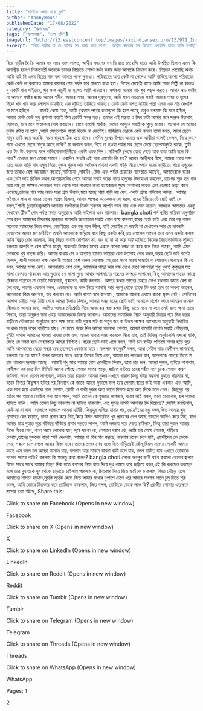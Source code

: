 ```yaml
---
title: "শালীকে জোর করে চুদা"
author: "Anonymous"
publishedDate: "17/08/2022"
category: "গ্রুপসেক্স"
tags: ["গ্রুপসেক্স", "রেপ চটি"]
imageUrl: "http://i2.eastcontent.top/images/xxxindiansex.pro/15/971_Indian.jpg"
excerpt: "বিয়ে বাড়ীর হৈ চৈ আমার সব সময় ভাল লাগত, আত্বীয় স্বজনের সব বিয়েতে মেহেন্দি রাতে আমি উপস্থিত ছিলাম এমন কি অনাত্বীয় হলেও নিকতবর্তী অনেকে তাদের বিয়েতে শোভা বর্ধন করার জন্য আমাকে নিম্নত্রন করে। নিম্ন..."
---
```


বিয়ে বাড়ীর হৈ চৈ আমার সব সময় ভাল লাগত, আত্বীয় স্বজনের সব বিয়েতে মেহেন্দি রাতে আমি উপস্থিত ছিলাম এমন কি অনাত্বীয় হলেও নিকতবর্তী অনেকে তাদের বিয়েতে শোভা বর্ধন করার জন্য আমাকে নিম্নত্রন করে। নিম্নত্রন পেয়েছি অথচ আমি যাই নি এমন বিয়ের নাম বলা আমার পক্ষে দুসাধ্য। পরিবারের অন্য কেউ না গেলেও আমি হাজির,অবশ্য পরিবারের কেউ কেউ না করলেও আমার বায়নার শেষ পর্যন্ত হার মানতে বাধ্য হত। বিয়ের মেহেধী রাতে আমি পাকা শিল্পী না হলেও দু একটি গান গাইতাম, খুব ভাল নাচুনী না হলেও আমি নাচতাম। দর্শকরা আমার নাচ খুব পছন্দ করত। আমার নাচ ফাক্টর না আসলে ফাক্টর হচ্ছে আমার শরীর, আমার পাছা, আমার দুধগুলো, আমি যখন নাচাতাম সবাই আমার পাছা ও দুধের দিকে খাব খাব করে লোলভ চাহনীতে এক দৃষ্টিতে তাকিয়ে থাকত। কেউ কেউ বলত মাইরি পান্না এমন এক নাচ দেখালি না মনে হচ্ছিল ……বলেই থেমে যেত, আমি বুঝতাম পরের কথাগুলো কি হতে পারে, তবুও বলতাম কি মনে হছিল, আবার কেউ কেউ শুধু প্রশংশা করেই জিব চেটেই ক্ষান্ত হত।
তাদের এই মন্তব্য ও জিব চাটা আমার মনে দারুন উতসাহ যোগাত, মনে মনে অহংকার বোধ করতাম। মেয়ে হয়েছি স্বার্থক, দেহের আগুনে সবাইকে পুড়ে মারব। অনেকে যে আমার দুর্নাম রটাত না তানা ,আমি সেগুলোকে পাত্তা দিতাম না মোটেই।গার্জিয়ান দেরকে কেউ বললে তারা বলত, আরে ছেলে মানুষ তাই করে আরকি, বয়স বাড়লে ঠিক হয়ে যাবে। সেদিন মুখের উপরে আমার এক আত্বীয়া বলেই ফেলল, বিয়ে ক্লাসে পড়ে এখনো ছেলে মানুষ আছে নাকি? মা জবাবে বলল, বিয়ে না হওয়া পর্যন্ত সব ছেলে মেয়ে ছেলেমানুষই থাকে, তুমি এত টাং টাং করনাত বলে অভিযোগকারিনীকে একটা ধমক দিল। মহিলাটি চুপসে যেতে যেতে যাক বাবা আমি বলে কি লাভ? তোদের মাল তোরা সামলা। একদিন দেখবি এই পানা মেয়েটা কি হয়?
আমার আত্বীয়ার বিয়ে, আমরা মেয়ে পক্ষ হতে বরের বাড়ি যাব হলুদ নিয়ে, দুজন পুরুষ আর আটজন মহিলা একটা গাড়ি নিয়ে গেলাম বরের বাড়ীতে, গায়ে হলুদের জন্য তারাও বেশ আয়োজন করেছে,সামিয়ানা ,লাইটিং ,ষ্টেজ এবং পর্যাপ্ত চেয়ারের ব্যাবস্থাত আছেই, আমাদেরকে বরের এক চোট ভাই রিসিভ করল,আপ্যায়নাদির শেষে আমরা সবাই বরের গায়ে হলুদের উদবোধন করলেম, তারপর শুরু হল গান আর নাচ,বর পক্ষের লোকজন শহর থেকে গান গাওয়ার জন্য কয়েকজন ক্ষুদে পেশাদার গায়ক এবং ডেন্সার ভাড়া করে এনেছে,তাদের গান আর নাচে সারা গ্রাম উত্তাল,মনে হচ্ছে বিয়া বাড়ী নয় যেন, একটা গ্রাম্য নাটকের আসর। আমার ওইখানে গান বা নাচার তেমন আগ্রহ ছিলনা, আমার পক্ষের কয়েকজন গো ধরল, বরের ইমিডেয়েট ছোট ভাই সে বলল,”শালী (বেয়াইন)আমি আপনার সংগীদের নিকট শুনলাম আপনি ভাল গান এবং ভাল নাচেন, আজকে আমাদের একটু দেখাবেন প্লীজ” শেষ পর্যন্ত সবার অনুরোধে আমি গাইলাম এবং নাচলাম।
bangla choti 
পর্ন ছবির নায়িকা
অনুশঠান শেষ হলে আমাদের বিদায়ের প্রাক্কালে সমাপনি আপ্যায়নে সবাই গোল হয়ে বসলাম,বরের ছোট ভাই এবং তার বন্ধু বান্ধব অনেকে আমাদের ঘিরে বসল, বেয়াইয়ের এক বন্ধু বলে উঠল, হাই বেয়াইন যে নাচটা না দেখালেন আর যে দাবনাটা দেখালেন আমার মন চাইছিল তখনি আপনাকে জড়িয়ে ধরে কিছু একটা করি,এত লোকের সামনে তার এমন একটা কথায় আমি বিব্রত বোধ করলাম, কিন্তু বিব্রত ভাবটা দেপিসিম না, বরং হা হা হা করে অট্ট হাসিতে নিজের বিব্রতভাবটাকে লুকিয়ে বললাম আপনি ত বেশ রসিক মানুষ, অকপটে নিজের মনের একান্ত বাসনা লজ্জা না করে বলে দিতে পারেন, আমি এমন লোককে খুব পছন্দ করি। আমার কথায় সে ও অন্যান্য তালত ভায়েরা বেশ উতসাহ বোধ করল,বরের ছোট ভাই বলেই ফেলল, শালী আপনার বক্ষ দোলানী আমার বেশ দারুন লেগেছে গো,তার সাথে সাথে পাছাটা না যেভাবে মেরেছেন কি যে বলব, আমার ভাষা নেই।
আপনারাত বেশ লেসু, আমাদের পাছা আর বক্ষ দেখে দেখে আপনারা শুধু খুধার্ত কুকুরের মত লালা ফেলতে থাকবেন আর দুহাতে সে লালা মুছে আবার আপনাদের পরনের কাপড়ে লাগাবেন,কিন্তু আমাদের গায়ের কাছে ঠেকতে পারবেন না বেয়াই সাহেবারা, বুঝলেন, আমি বললাম। আমার কথায় তাদের চেহার দেখে বুঝলাম আতে বেশ ঘা লেগেছে, পাশের একজন বলল, একজনকে ত কাল নিয়ে আসছি আর পরশু
 থেকে তাকে কি করা হবে তা অবশ্য জানেন, আপনাকে কিন্ত আনবনা, ভয় করবেন না। আমি রাগত স্বরে বললাম , আমাকে আনার এখানে কারো মুরদ নেই। সেদিনের আলাপ চারীতা আর ঠাট্টা শেষে আমরা বিদায় নিলাম, আসার সময় বরের ছোট ভাই আমাকে বিশেষ ভাবে আমন্ত্রন জানাল বৌভাতে আসার জন্য, আমিও আসার প্রতিশ্রুতি দিয়ে আজকের স্মস্ত কথার কিছু যাতে মনে না করে সেই জন্য ক্ষমা চেয়ে নিলাম, তারা অনুরুপ ক্ষমা চেয়ে আমাদেরকে বিদায় জানাল।
আমাদের সামাজিক নিয়ম অনুযায়ী বিয়ের পরে দিন বরের বাড়ীতে বৌভাতের অনুষ্ঠানে কনে পক্ষ হতে নারী পুরুষ ষাট বা সত্তুর জন বা উভয় পক্ষের আলোচনা অনুযায়ী নির্ধারিত সংখ্যক মানুষ বরের বাড়ীতে যায়। সে মতে পরের দিন আমরা অনেকে গেলাম, আমরা বারোটা নাগাদ সবাই পৌছলাম, দুইটা নাগাদ আমাদের খাওয়া দাওয়া শেষ হল, আমরা যাবার সময় কনেকে নিয়ে যাব, তাই বিভিন্ন অনুষ্ঠানাদি এখনো বাকি, যেতে যে সন্ধ্যা হবে সেব্যাপারে আমরা নিশ্চিত। বরের ছোট ভাই এসে বলল, শালী চল বাড়ীর পশ্চিমে সাগর হতে ঘুরে আসি আপনাদের যেতে সন্ধ্যা হবে,ততক্ষনে বেড়ানো যাবে। বললাম কতদুর? বলল, আধা মেইল মাত্র বেশীক্ষন লাগবেনা, বললাম কে কে যাবে? বলল আপনার সাথে কাকে নিবেন নিয়ে নেন, আমরা চার পাচজন যাব, আপনাকে পাহারা দিতে ত চার পাচজন দরকার আছে। আমাই শুধু মাত্র আমার বোন রোজীকে নিলাম, তারা চার জন, আমরা দুজন, হাটতে লাগলাম, বেশীক্ষন নয় মাত্র বিশ মিনিটে আমরা পৌছে গেলাম সাগর পাড়ে, হাটতে হাটতে চরের গহীন বনে ঢুকে গেলাম কখন জানিনা, ভয়ও তেমন লাগছেনা, কারন তারা চারজন আমরা দুজন এখানে খারাপ কিছু ঘটার সম্ভবনা বুঝতে পারলাম না, বনের ভিতর কিছুক্ষন হাটার পর,কিভাবে কে জানে আমরা দুভাগে ভাগ হয়ে গেলাম,বরের ভাই অন্য একজন এবং আমি, এক ভাগ হয়ে একদিকে চলে গেলাম, রোজী ও বাকী দুজন অন্য ভাগে বিভক্ত হয়ে অন্য দিকে চলে গেল। কিছুদুর পর হাটার পর আমার রোজির কথা মনে পরল, আমি তাদের কে খুজতে লাগলাম, বরের ভাই বলল, তারা হারাবেনা, চল আমরা হাটতে থাকি। আমি তেমন কিচু ভাবলাম না হাটতে থাকলাম,
এত সুন্দর নামটা আপনার কি দিয়েছে? সেটাই বলছিলাম,
কেউ না মা বাবা।আলাপে আলাপে আমরা হাটছি, কিছুদুর এগিয়ে যাবার পর, বেয়েইয়ের বন্ধু বলল,জিত আমার খুব প্রসাবের বেগ হয়েছে, দাড়া প্রসাব করে নিই,কিরে বিমল আমারইত খুব প্রসাবের বেগ আছে তাহলে আমিও করে নিই, বলে আমার মাত্র দুহাত দূরে দাঁড়িয়ে দাঁড়িয়ে প্রসাব করতে লাগল, আমি লজ্জায় সরে যেতে চাইলাম, কিন্তু তারা দুজন আমার দিকে ফিরে গেল, বলল আরে কোথায় যান, দূরে যাবেন না, শেয়ালে ধরবে যে, আমি ভয় পেয়ে গেলাম, দাঁড়িয়ে গেলাম,তাদের দুজনের বাড়া স্পষ্ট দেখলাম, আমার গা ঘিন ঘিন করছে, বললাম চলেন চলে যাই, রোজীদের কে ডেকে নেন, সকলে চলে গেলে আবার বিপদ হবে।তাদের প্রসাব শেষ হলে জিত দাঁড়িয়েই রইল,বিমল নামের লোকটি আমার কাছে এস বলল চল আমরা সামনে যায়, বললাম আর সামনে যাবনা বাড়ী চলে যাব, বলল বাড়ীত যাব এখানে তোমাকে সংসার পাতব নাকি? বললাম কি ফালতু কথা বলেন?
bangla choti 
সেক্সে ভরপুর ভাবী ধর্ষন করলো ভোদার জ্বালায়
 বিমল সাথে সাথে আমার পিছন দিক হতে বগলের নিচে হাত দিয়ে দুধ খামচে ধরে জড়িয়ে ধরল,এই কি করছেন করছেন বলে তার দুহাতকে দুধ থেকে ছাড়াতে চাইলাম পারলাম না, চিতকার দিয়ে জিত ভাইকে ডাকলাম, জিত দৌড়ে এসে আমাদের সামনে দাড়াল,মুচকি মুচকি হেসে জিত আমার মাথার দুপাশে চেপে ধরে আমার মাংশল গালে চুমু দিতে শুরু করল, আমি জোরে চিতকার করে রোজিকে ডাকলাম, জিত বলল, রোজিকে ডেকে লাভ কি?
রোজীর সোনায় এতক্ষনে ঠাপের বন্যা বইছে,
Share this:


Click to share on Facebook (Opens in new window)


Facebook




Click to share on X (Opens in new window)


X




Click to share on LinkedIn (Opens in new window)


LinkedIn




Click to share on Reddit (Opens in new window)


Reddit




Click to share on Tumblr (Opens in new window)


Tumblr




Click to share on Telegram (Opens in new window)


Telegram




Click to share on Threads (Opens in new window)


Threads




Click to share on WhatsApp (Opens in new window)


WhatsApp


Pages: 
1
 
2
